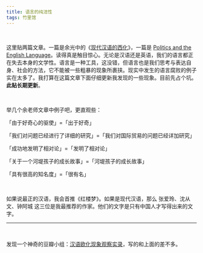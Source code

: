 ```yaml
---
title: 语言的纯洁性
tags: 竹里馆
---
```


<br/>

这里贴两篇文章。一篇是余光中的《[现代汉语的西化](https://jerkwin.github.io/2015/07/22/%E8%BD%AC-%E4%BD%99%E5%85%89%E4%B8%AD-%E7%8E%B0%E4%BB%A3%E6%B1%89%E8%AF%AD%E7%9A%84%E8%A5%BF%E5%8C%96/)》，一篇是 [Politics and the English Language](https://www.orwellfoundation.com/the-orwell-foundation/orwell/essays-and-other-works/politics-and-the-english-language/)。读得真是触目惊心。无论是汉语还是英语，我们的语言都正在失去本身的文学性。语言是一种工具，这没错，但语言也是我们思考与表达自身、社会的方法，它不能被一些粗暴的现象所裹挟。现实中发生的语言腐败的例子实在太多了。我打算在这篇文章下面仔细更新我发现的一些现象。目前先占个坑。**此贴长期更新**。

<br/>

举几个余老师文章中例子吧，更直观些：

「由于好奇心的驱使」=「出于好奇」

「我们对问题已经进行了详细的研究」=「我们对国际贸易的问题已经详加研究」

「成功地发明了相对论」=「发明了相对论」

「关于一个河堤孩子的成长故事」=「河堤孩子的成长故事」

「具有很高的知名度」=「很有名」

<br/>

如果说最正的汉语，我会首推《红楼梦》。如果是现代汉语，那么 张爱玲、沈从文、钟阿城 这三位是我最推荐的作家。他们的文字是只有中国人才写得出来的文字。

---

<br/>

发现一个神奇的豆瓣小组：[汉语欧化现象观察实录](https://www.douban.com/group/727571/)，写的和上面的差不多。

